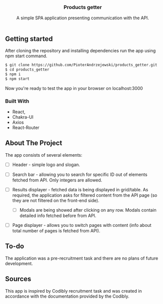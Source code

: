 

<!-- PROJECT LOGO -->
<br />
<div align="center">
  <a href="https://github.com/PioterAndrzejewski/products_getter/">
  </a>

<h3 align="center">Products getter</h3>

  <p align="center">
   A simple SPA application presenting communication with the API.
    <br />
    <br />
  </p>
</div>

## Getting started

After cloning the repository and installing dependencies run the app using npm start command. 

  ```sh
  $ git clone https://github.com/PioterAndrzejewski/products_getter.git
  $ cd products_getter
  $ npm i
  $ npm start
  ```
Now you're ready to test the app in your browser on localhost:3000

### Built With

- React,
- Chakra-UI
- Axios
- React-Router

## About The Project

The app consists of several elements:

- [ ] Header - simple logo and slogan. 

- [ ] Search bar - allowing you to search for specific ID out of elements fetched from API. Only integers are allowed. 

- [ ] Results displayer - fetched data is being displayed in grid/table.
  As required, the application asks for filtered content from the API page (so they are not filtered on the front-end side).
    - [ ] Modals are being showed after clicking on any row. Modals contain detailed info fetched before from API.

- [ ] Page displayer - allows you to switch pages with content (info about total number of pages is fetched from API).
    
 ## To-do
The application was a pre-recruitment task and there are no plans of future development. 
    
## Sources
This app is inspired by Codibly recruitment task and was created in accordance with the documentation provided by the Codibly.

